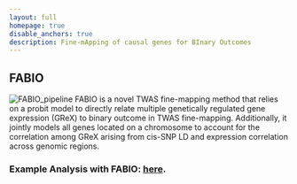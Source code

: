 ```yaml
---
layout: full
homepage: true
disable_anchors: true
description: Fine-mApping of causal genes for BInary Outcomes
---
```

## FABIO
![FABIO\_pipeline](SchematicPlot.png)
FABIO is a novel TWAS fine-mapping method that relies on a probit model to directly relate multiple genetically regulated gene expression (GReX) to binary outcome in TWAS fine-mapping. Additionally, it jointly models all genes located on a chromosome to account for the correlation among GReX arising from cis-SNP LD and expression correlation across genomic regions.

### Example Analysis with FABIO: [here](https://xuchang0201.github.io/mtPGS/documentation/04_mtPGS_Example.html).

